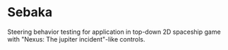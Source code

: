 # Sebaka

Steering behavior testing for application in top-down 2D spaceship game with "Nexus: The jupiter incident"-like controls.
